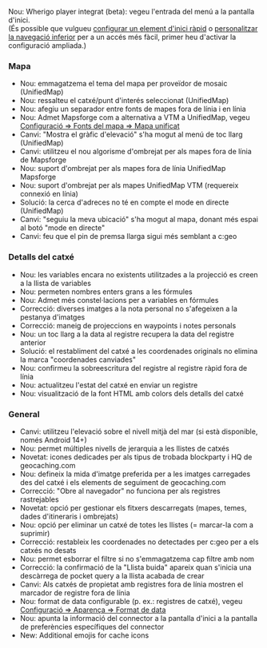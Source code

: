 Nou: Wherigo player integrat (beta): vegeu l'entrada del menú a la pantalla d'inici.<br> (És possible que vulgueu [configurar un element d'inici ràpid](cgeo-setting://quicklaunchitems_sorted) o [personalitzar la navegació inferior](cgeo-setting://custombnitem) per a un accés més fàcil, primer heu d'activar la configuració ampliada.)

### Mapa
- Nou: emmagatzema el tema del mapa per proveïdor de mosaic (UnifiedMap)
- Nou: ressalteu el catxé/punt d'interés seleccionat (UnifiedMap)
- Nou: afegiu un separador entre fonts de mapes fora de línia i en línia
- Nou: Admet Mapsforge com a alternativa a VTM a UnifiedMap, vegeu [Configuració => Fonts del mapa => Mapa unificat](cgeo-setting://useMapsforgeInUnifiedMap)
- Canvi: "Mostra el gràfic d'elevació" s'ha mogut al menú de toc llarg (UnifiedMap)
- Canvi: utilitzeu el nou algorisme d'ombrejat per als mapes fora de línia de Mapsforge
- Nou: suport d'ombrejat per als mapes fora de línia UnifiedMap Mapsforge
- Nou: suport d'ombrejat per als mapes UnifiedMap VTM (requereix connexió en línia)
- Solució: la cerca d'adreces no té en compte el mode en directe (UnifiedMap)
- Canvi: "seguiu la meva ubicació" s'ha mogut al mapa, donant més espai al botó "mode en directe"
- Canvi: feu que el pin de premsa llarga sigui més semblant a c:geo

### Detalls del catxé
- Nou: les variables encara no existents utilitzades a la projecció es creen a la llista de variables
- Nou: permeten nombres enters grans a les fórmules
- Nou: Admet més constel·lacions per a variables en fórmules
- Correcció: diverses imatges a la nota personal no s'afegeixen a la pestanya d'imatges
- Correcció: maneig de projeccions en waypoints i notes personals
- Nou: un toc llarg a la data al registre recupera la data del registre anterior
- Solució: el restabliment del catxé a les coordenades originals no elimina la marca "coordenades canviades"
- Nou: confirmeu la sobreescritura del registre al registre ràpid fora de línia
- Nou: actualitzeu l'estat del catxé en enviar un registre
- Nou: visualització de la font HTML amb colors dels detalls del catxé

### General
- Canvi: utilitzeu l'elevació sobre el nivell mitjà del mar (si està disponible, només Android 14+)
- Nou: permet múltiples nivells de jerarquia a les llistes de catxés
- Novetat: icones dedicades per als tipus de trobada blockparty i HQ de geocaching.com
- Nou: defineix la mida d'imatge preferida per a les imatges carregades des del catxé i els elements de seguiment de geocaching.com
- Correcció: "Obre al navegador" no funciona per als registres rastrejables
- Novetat: opció per gestionar els fitxers descarregats (mapes, temes, dades d'itineraris i ombrejats)
- Nou: opció per eliminar un catxé de totes les llistes (= marcar-la com a suprimir)
- Correcció: restableix les coordenades no detectades per c:geo per a els catxés no desats
- Nou: permet esborrar el filtre si no s'emmagatzema cap filtre amb nom
- Correcció: la confirmació de la "Llista buida" apareix quan s'inicia una descàrrega de pocket query a la llista acabada de crear
- Canvi: Als catxés de propietat amb registres fora de línia mostren el marcador de registre fora de línia
- Nou: format de data configurable (p. ex.: registres de catxé), vegeu [Configuració => Aparença => Format de data](cgeo-settings://short_date_format)
- Nou: apunta la informació del connector a la pantalla d'inici a la pantalla de preferències específiques del connector
- New: Additional emojis for cache icons


